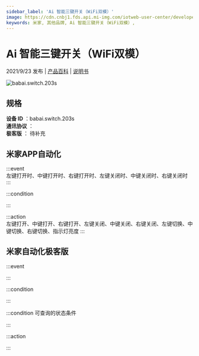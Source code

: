 ```yaml
---
sidebar_label: 'Ai 智能三键开关（WiFi双模）'
image: https://cdn.cnbj1.fds.api.mi-img.com/iotweb-user-center/developer_1679069420833QArm2Gz0.png?GalaxyAccessKeyId=AKVGLQWBOVIRQ3XLEW&Expires=9223372036854775807&Signature=wq6D+R0JZG6JsnI7P5Low0ojmXo=
keywords: 米家, 其他品牌, Ai 智能三键开关（WiFi双模）, 
---
```

# Ai 智能三键开关（WiFi双模）

2021/9/23 发布 | [产品百科](https://home.mi.com/webapp/content/baike/product/index.html?model=babai.switch.203s/) | [说明书](https://home.mi.com/views/introduction.html?model=babai.switch.203s&region=cn)

![babai.switch.203s](https://cdn.cnbj1.fds.api.mi-img.com/iotweb-user-center/developer_1679069420833QArm2Gz0.png?GalaxyAccessKeyId=AKVGLQWBOVIRQ3XLEW&Expires=9223372036854775807&Signature=wq6D+R0JZG6JsnI7P5Low0ojmXo=)

## 规格  
> 
**设备 ID** ：babai.switch.203s  
**通讯协议** ：  
**极客版**  ： 待补充 


## 米家APP自动化  

:::event  
左键打开时、中键打开时、右键打开时、左键关闭时、中键关闭时、右键关闭时
:::

:::condition  

:::

:::action   
左键打开、中键打开、右键打开、左键关闭、中键关闭、右键关闭、左键切换、中键切换、右键切换、指示灯亮度
:::

## 米家自动化极客版  

:::event  

:::

:::condition  

:::

:::condition 可查询的状态条件  

:::

:::action  

:::

        
